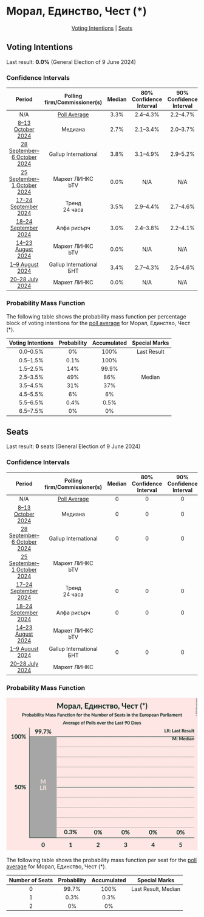 # Морал, Единство, Чест (*)

<p align="center"><a href="#voting-intentions">Voting Intentions</a> | <a href="#seats">Seats</a></p>

## Voting Intentions

Last result: **0.0%** (General Election of 9 June 2024)

### Confidence Intervals

| Period     | Polling firm/Commissioner(s) | Median | 80% Confidence Interval | 90% Confidence Interval | 95% Confidence Interval | 99% Confidence Interval |
|:----------:|:----------------:|:-----------:|:-----------------------:|:-----------------------:|:-----------------------:|:-----------------------:|
| N/A | [Poll Average](average.html) | 3.3% | 2.4–4.3% | 2.2–4.7% | 2.1–4.9% | 1.8–5.5% |
| [8–13 October 2024](2024-10-13-Медиана.html) | Медиана | 2.7% | 2.1–3.4% | 2.0–3.7% | 1.8–3.9% | 1.6–4.3% |
| [28 September–6 October 2024](2024-10-06-GallupInternational.html) | Gallup International | 3.8% | 3.1–4.9% | 2.9–5.2% | 2.7–5.4% | 2.4–5.9% |
| [25 September–1 October 2024](2024-10-01-МаркетЛИНКС.html) | Маркет ЛИНКС <br> bTV | 0.0% | N/A | N/A | N/A | N/A |
| [17–24 September 2024](2024-09-24-Тренд.html) | Тренд <br> 24 часа | 3.5% | 2.9–4.4% | 2.7–4.6% | 2.5–4.8% | 2.2–5.3% |
| [18–24 September 2024](2024-09-24-Алфарисърч.html) | Алфа рисърч | 3.0% | 2.4–3.8% | 2.2–4.1% | 2.1–4.3% | 1.9–4.7% |
| [14–23 August 2024](2024-08-23-МаркетЛИНКС.html) | Маркет ЛИНКС <br> bTV | 0.0% | N/A | N/A | N/A | N/A |
| [1–9 August 2024](2024-08-09-GallupInternational.html) | Gallup International <br> БНТ | 3.4% | 2.7–4.3% | 2.5–4.6% | 2.3–4.9% | 2.0–5.4% |
| [20–28 July 2024](2024-07-28-МаркетЛИНКС.html) | Маркет ЛИНКС | 0.0% | N/A | N/A | N/A | N/A |

### Probability Mass Function

The following table shows the probability mass function per percentage block of voting intentions for the [poll average](average.html) for Морал, Единство, Чест (*).

| Voting Intentions | Probability | Accumulated | Special Marks |
|:-----------------:|:-----------:|:-----------:|:-------------:|
| 0.0–0.5% | 0% | 100% | Last Result |
| 0.5–1.5% | 0.1% | 100% |  |
| 1.5–2.5% | 14% | 99.9% |  |
| 2.5–3.5% | 49% | 86% | Median |
| 3.5–4.5% | 31% | 37% |  |
| 4.5–5.5% | 6% | 6% |  |
| 5.5–6.5% | 0.4% | 0.5% |  |
| 6.5–7.5% | 0% | 0% |  |


## Seats

Last result: **0** seats (General Election of 9 June 2024)

### Confidence Intervals

| Period     | Polling firm/Commissioner(s) | Median | 80% Confidence Interval | 90% Confidence Interval | 95% Confidence Interval | 99% Confidence Interval |
|:----------:|:----------------:|:------:|:-----------------------:|:-----------------------:|:-----------------------:|:-----------------------:|
| N/A | [Poll Average](average.html) | 0 | 0 | 0 | 0 | 0 |
| [8–13 October 2024](2024-10-13-Медиана.html) | Медиана | 0 | 0 | 0 | 0 | 0 |
| [28 September–6 October 2024](2024-10-06-GallupInternational.html) | Gallup International | 0 | 0 | 0 | 0 | 0–1 |
| [25 September–1 October 2024](2024-10-01-МаркетЛИНКС.html) | Маркет ЛИНКС <br> bTV |  |  |  |  |  |
| [17–24 September 2024](2024-09-24-Тренд.html) | Тренд <br> 24 часа | 0 | 0 | 0 | 0 | 0 |
| [18–24 September 2024](2024-09-24-Алфарисърч.html) | Алфа рисърч | 0 | 0 | 0 | 0 | 0 |
| [14–23 August 2024](2024-08-23-МаркетЛИНКС.html) | Маркет ЛИНКС <br> bTV |  |  |  |  |  |
| [1–9 August 2024](2024-08-09-GallupInternational.html) | Gallup International <br> БНТ | 0 | 0 | 0 | 0 | 0 |
| [20–28 July 2024](2024-07-28-МаркетЛИНКС.html) | Маркет ЛИНКС |  |  |  |  |  |

### Probability Mass Function

![Graph with seats probability mass function not yet produced](average-seats-pmf-моралединствочест.png "Seats Probability Mass Function")

The following table shows the probability mass function per seat for the [poll average](average.html) for Морал, Единство, Чест (*).

| Number of Seats | Probability | Accumulated | Special Marks |
|:---------------:|:-----------:|:-----------:|:-------------:|
| 0 | 99.7% | 100% | Last Result, Median |
| 1 | 0.3% | 0.3% |  |
| 2 | 0% | 0% |  |


